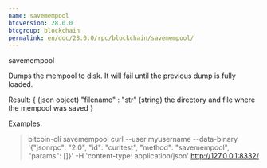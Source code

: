 ```yaml
---
name: savemempool
btcversion: 28.0.0
btcgroup: blockchain
permalink: en/doc/28.0.0/rpc/blockchain/savemempool/
---
```


savemempool

Dumps the mempool to disk. It will fail until the previous dump is fully loaded.

Result:
{                        (json object)
  "filename" : "str"     (string) the directory and file where the mempool was saved
}

Examples:
> bitcoin-cli savemempool 
> curl --user myusername --data-binary '{"jsonrpc": "2.0", "id": "curltest", "method": "savemempool", "params": []}' -H 'content-type: application/json' http://127.0.0.1:8332/


